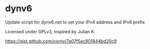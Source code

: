 # dynv6
Update script for dynv6.net to set your IPv4 address and IPv6 prefix 

Licensed under GPLv3, inspired by Julian K.

https://gist.github.com/corny/7a07f5ac901844bd20c9

